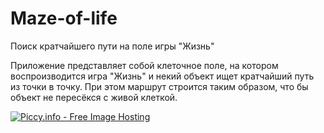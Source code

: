 # Maze-of-life
Поиск кратчайшего пути на поле игры "Жизнь"

Приложение представляет собой клеточное поле, на котором воспроизводится игра "Жизнь" и некий объект ищет кратчайший путь из точки в точку.
При этом маршрут строится таким образом, что бы объект не пересёкся с живой клеткой.

<a href="http://piccy.info/view3/13369118/29b14d202f48e2ff3a82d7db63793da5/1200/" target="_blank"><img src="http://i.piccy.info/i9/354dac2ed47f635f6a2edff817a10cc2/1567366213/59734/1335655/maze_scr1_800.jpg" alt="Piccy.info - Free Image Hosting" border="0" /></a><a href="http://i.piccy.info/a3c/2019-09-01-19-30/i9-13369118/800x478-r" target="_blank"><img src="http://i.piccy.info/a3/2019-09-01-19-30/i9-13369118/800x478-r/i.gif" alt="" border="0" /></a>
